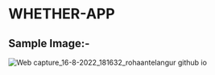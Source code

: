 # WHETHER-APP
## Sample Image:-
![Web capture_16-8-2022_181632_rohaantelangur github io](https://user-images.githubusercontent.com/94789421/184883254-c87f2994-644a-4439-919a-3203043d9fd7.jpeg)


